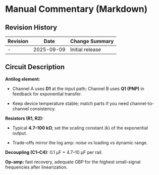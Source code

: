 # Manual Commentary (Markdown)

## Revision History

| Revision | Date       | Change Summary  |
| -------- | ---------- | --------------- |
| -        | 2025-09-09 | Initial release |

## Circuit Description

**Antilog element:**

- Channel A uses **D1** at the input path; Channel B uses **Q1 (PNP)** in feedback for exponential transfer.
    
- Keep device temperature stable; match parts if you need channel-to-channel consistency.
    

**Resistors (R1, R2):**

- Typical **4.7–100 kΩ**; set the scaling constant (k) of the exponential output.
    
- Trade-offs mirror the log amp: noise vs loading vs dynamic range.
    

**Decoupling (C1–C4):** 0.1 µF + 4.7–10 µF per rail.

**Op-amp:** fast recovery, adequate GBP for the highest small-signal frequencies after linearization.